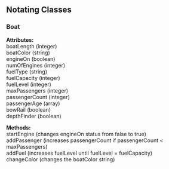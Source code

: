 ## Notating Classes

### Boat

**Attributes:**  
boatLength (integer)  
boatColor (string)  
engineOn (boolean)  
numOfEngines (integer)  
fuelType (string)  
fuelCapacity (integer)  
fuelLevel (integer)  
maxPassengers (integer)  
passengerCount (integer)  
passengerAge (array)  
bowRail (boolean)  
depthFinder (boolean)  

**Methods:**  
startEngine (changes engineOn status from false to true)  
addPassenger (increases passengerCount if passengerCount < maxPassengers)  
addFuel (increases fuelLevel until fuelLevel = fuelCapacity)  
changeColor (changes the boatColor string)
